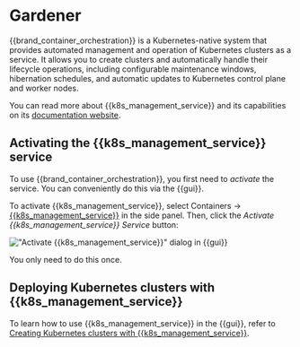 # Gardener

{{brand_container_orchestration}} is a Kubernetes-native system that provides automated management and operation of Kubernetes clusters as a service.
It allows you to create clusters and automatically handle their lifecycle operations, including configurable maintenance windows, hibernation schedules, and automatic updates to Kubernetes control plane and worker nodes.

You can read more about {{k8s_management_service}} and its capabilities on its [documentation website](https://gardener.cloud/docs/gardener/).

## Activating the {{k8s_management_service}} service

To use {{brand_container_orchestration}}, you first need to *activate* the service.
You can conveniently do this via the {{gui}}.

To activate {{k8s_management_service}}, select Containers → [{{k8s_management_service}}](https://{{gui_domain}}/containers/gardener) in the side panel.
Then, click the _Activate {{k8s_management_service}} Service_ button:

!["Activate {{k8s_management_service}}" dialog in {{gui}}](assets/activate-gardener.png)

You only need to do this once.

## Deploying Kubernetes clusters with {{k8s_management_service}}

To learn how to use {{k8s_management_service}} in the {{gui}}, refer to [Creating Kubernetes clusters with {{k8s_management_service}}](create-shoot-cluster.md).
